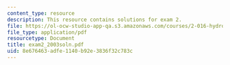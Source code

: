 ```yaml
---
content_type: resource
description: This resource contains solutions for exam 2.
file: https://ol-ocw-studio-app-qa.s3.amazonaws.com/courses/2-016-hydrodynamics-13-012-fall-2005/8e676463adfe1140b92e3836f32c783c_exam2_2003soln.pdf
file_type: application/pdf
resourcetype: Document
title: exam2_2003soln.pdf
uid: 8e676463-adfe-1140-b92e-3836f32c783c
---
```

